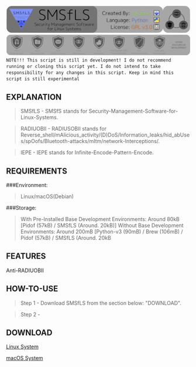 <img src="/files/readme_images/banner2.png"></img>
<img src="/files/readme_images/banner1.png"></img>
```NOTE!!! This script is still in development! I do not recommend running or cloning this script yet. I do not intend to take responsibility for any changes in this script. Keep in mind this script is still experimental```

## EXPLANATION
> SMSfLS    - SMSfS stands for Security-Management-Software-for-Linux-Systems.

> RADIUOBII - RADIUSOBII stands for Reverse_shell/mAlicious_activity/(D)DoS/Information_leaks/hid_abUses/spOofs/Bluetooth-attacks/mItm/network-Interceptions/.

> IEPE      - IEPE stands for Infinite-Encode-Pattern-Encode.

## REQUIREMENTS
###Environment:
> Linux/macOS(Debian)

###Storage:
> With Pre-Installed Base Development Environments: Around 80kB  [Pidof (57kB) / SMSfLS (Around. 20kB)]
> Without Base Development Environments:            Around 200mB [Python-v3 (90mB) / Brew (106mB) / Pidof (57kB) / SMSfLS (Around. 20kB

## FEATURES
Anti-RADIUOBII

## HOW-TO-USE
> Step 1    - Download SMSfLS from the section below: "DOWNLOAD".

> Step 2    - 

## DOWNLOAD
<a href="">Linux System</a>

<a href="">macOS System</a>
